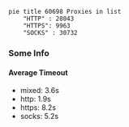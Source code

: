 
```mermaid
pie title 60698 Proxies in list
    "HTTP" : 28043
    "HTTPS": 9963
    "SOCKS" : 30732
```

### Some Info
#### Average Timeout

- mixed: 3.6s
- http: 1.9s
- https: 8.2s
- socks: 5.2s